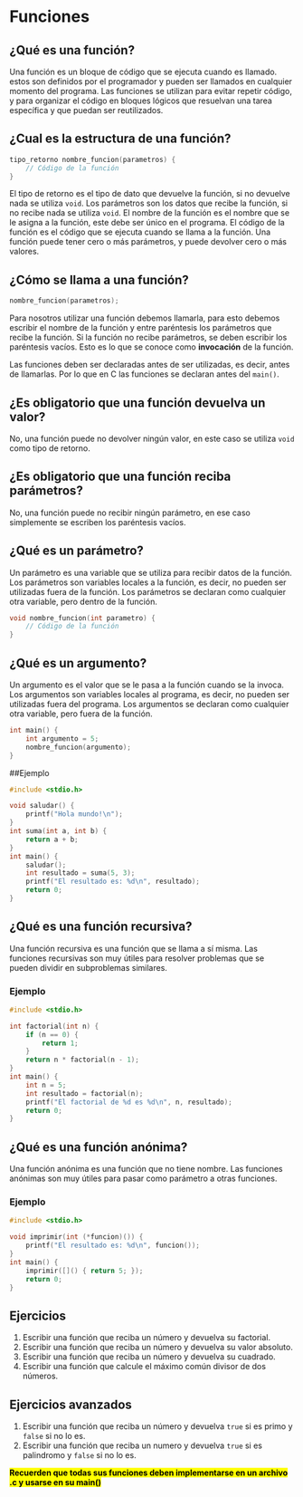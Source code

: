 # Funciones

## ¿Qué es una función?

Una función es un bloque de código que se ejecuta cuando es llamado. estos son definidos por el programador y pueden ser llamados en cualquier momento del programa. Las funciones se utilizan para evitar repetir código, y para organizar el código en bloques lógicos que resuelvan una tarea específica y que puedan ser reutilizados.

## ¿Cual es la estructura de una función?

```c
tipo_retorno nombre_funcion(parametros) {
    // Código de la función
}
```

El tipo de retorno es el tipo de dato que devuelve la función, si no devuelve nada se utiliza `void`. Los parámetros son los datos que recibe la función, si no recibe nada se utiliza `void`. El nombre de la función es el nombre que se le asigna a la función, este debe ser único en el programa. El código de la función es el código que se ejecuta cuando se llama a la función. Una función puede tener cero o más parámetros, y puede devolver cero o más valores. 

## ¿Cómo se llama a una función?

```c
nombre_funcion(parametros);
```

Para nosotros utilizar una función debemos llamarla, para esto debemos escribir el nombre de la función y entre paréntesis los parámetros que recibe la función. Si la función no recibe parámetros, se deben escribir los paréntesis vacíos. Esto es lo que se conoce como **invocación** de la función. 

Las funciones deben ser declaradas antes de ser utilizadas, es decir, antes de llamarlas. Por lo que en C las funciones se declaran antes del `main()`.

## ¿Es obligatorio que una función devuelva un valor?

No, una función puede no devolver ningún valor, en este caso se utiliza `void` como tipo de retorno.

## ¿Es obligatorio que una función reciba parámetros?

No, una función puede no recibir ningún parámetro, en ese caso simplemente se escriben los paréntesis vacíos.

## ¿Qué es un parámetro?

Un parámetro es una variable que se utiliza para recibir datos de la función. Los parámetros son variables locales a la función, es decir, no pueden ser utilizadas fuera de la función. Los parámetros se declaran como cualquier otra variable, pero dentro de la función.

```c
void nombre_funcion(int parametro) {
    // Código de la función
}
```

## ¿Qué es un argumento?

Un argumento es el valor que se le pasa a la función cuando se la invoca. Los argumentos son variables locales al programa, es decir, no pueden ser utilizadas fuera del programa. Los argumentos se declaran como cualquier otra variable, pero fuera de la función.

```c
int main() {
    int argumento = 5;
    nombre_funcion(argumento);
}
```

##Ejemplo

```c
#include <stdio.h>

void saludar() {
    printf("Hola mundo!\n");
}
int suma(int a, int b) {
    return a + b;
}
int main() {
    saludar();
    int resultado = suma(5, 3);
    printf("El resultado es: %d\n", resultado);
    return 0;
}
```

## ¿Qué es una función recursiva?

Una función recursiva es una función que se llama a sí misma. Las funciones recursivas son muy útiles para resolver problemas que se pueden dividir en subproblemas similares.

### Ejemplo

```c
#include <stdio.h>

int factorial(int n) {
    if (n == 0) {
        return 1;
    }
    return n * factorial(n - 1);
}
int main() {
    int n = 5;
    int resultado = factorial(n);
    printf("El factorial de %d es %d\n", n, resultado);
    return 0;
}
```

## ¿Qué es una función anónima?

Una función anónima es una función que no tiene nombre. Las funciones anónimas son muy útiles para pasar como parámetro a otras funciones.

### Ejemplo

```c
#include <stdio.h>

void imprimir(int (*funcion)()) {
    printf("El resultado es: %d\n", funcion());
}
int main() {
    imprimir([]() { return 5; });
    return 0;
}
```

## Ejercicios

1. Escribir una función que reciba un número y devuelva su factorial.
2. Escribir una función que reciba un número y devuelva su valor absoluto.
3. Escribir una función que reciba un número y devuelva su cuadrado.
4. Escribir una función que calcule el máximo común divisor de dos números.

## Ejercicios avanzados

1. Escribir una función que reciba un número y devuelva `true` si es primo y `false` si no lo es.
2. Escribir una función que reciba un numero y devuelva `true` si es palindromo y `false` si no lo es.


<mark>**Recuerden que todas sus funciones deben implementarse en un archivo .c y usarse en su main()**<mark>